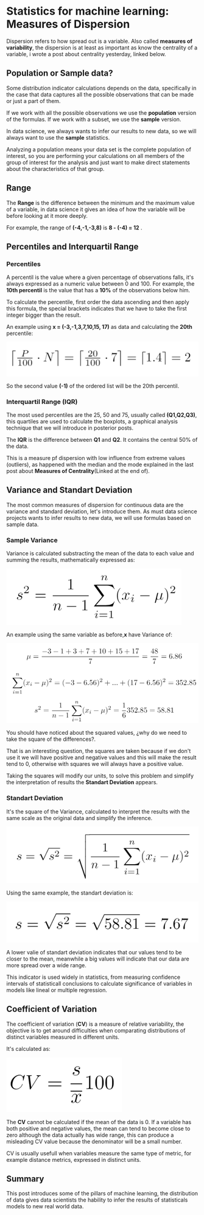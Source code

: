 # Statistics for machine learning: Measures of Dispersion

Dispersion refers to how spread out is a variable. Also called **measures of variability**, the dispersion is at least as important as know the centrality of a variable, i wrote a post about centrality yesterday, linked below.

## Population or Sample data?

Some distribution indicator calculations depends on the data, specifically in the case that data captures all the possible observations that can be made or just a part of them. 

If we work with all the possible observations we use the **population** version of the formulas. If we work with a subset, we use the **sample** version.

In data science, we always wants to infer our results to new data, so we will always want to use the **sample** statistics.

Analyzing a population means your data set is the complete population of interest, so you are performing your calculations on all members of the group of interest for the analysis and just want to make direct statements about the characteristics of that group.

## Range

The **Range** is the difference between the minimum and the maximum value of a variable, in data science it gives an idea of how the variable will be before looking at it more deeply.

For example, the range of **__(-4,-1,-3,8)__** is **__8 - (-4) = 12__** .


## Percentiles and Interquartil Range

### Percentiles

A percentil is the value where a given percentage of observations falls, it's always expressed as a numeric value between 0 and 100. For example, the **10th percentil** is the value that has a **__10%__** of the observations below him.

To calculate the percentile, first order the data ascending and then apply this formula, the special brackets indicates that we have to take the first integer bigger than the result.

An example using **__x = (-3,-1,3,7,10,15, 17)__** as data and calculating the **20th** percentile:

![Image of DT](https://github.com/CrunchyPistacho/100DaysOfML/blob/master/Basic_Statics/images/Percentil%201.PNG)

So the second value **(-1)** of the ordered list will be the 20th percentil.

### Interquartil Range (IQR)

The most used percentiles are the 25, 50 and 75, usually called **(Q1,Q2,Q3)**, this quartiles are used to calculate the boxplots, a graphical analysis technique that we will introduce in posterior posts.

The **IQR** is the difference between **__Q1__** and **__Q2__**. It contains the central 50% of the data.

This is a measure pf dispersion with low influence from extreme values (outliers), as happened with the median and the mode explained in the last post about **Measures of Centrality**(Linked at the end of).

## Variance and Standart Deviation

The most common measures of dispersion for continuous data are the variance and standard deviation, let's introduce them. As must data science projects wants to infer results to new data, we will use formulas based on sample data.

### Sample Variance

Variance is calculated substracting the mean of the data to each value and summing the results, mathematically expressed as:

![Image of DT](https://github.com/CrunchyPistacho/100DaysOfML/blob/master/Basic_Statics/images/Deviation.PNG)

An example using the same variable as before,**x** have Variance of:

![Image of DT](https://github.com/CrunchyPistacho/100DaysOfML/blob/master/Basic_Statics/images/Deviation_example.PNG)

You should have noticed about the squared values, ¿why do we need to take the square of the differences?. 

That is an interesting question, the squares are taken because if we don't use it we will have positive and negative values and this will make the result tend to 0, otherwise with squares we will always have a positive value.

Taking the squares will modify our units, to solve this problem and simplify the interpretation of results the **Standart Deviation** appears.

### Standart Deviation

It's the square of the Variance, calculated to interpret the results with the same scale as the original data and simplify the inference.

![Image of DT](https://github.com/CrunchyPistacho/100DaysOfML/blob/master/Basic_Statics/images/Variance.PNG)

Using the same example, the standart deviation is:

![Image of DT](https://github.com/CrunchyPistacho/100DaysOfML/blob/master/Basic_Statics/images/Variance_example.PNG)

A lower valie of standart deviation indicates that our values tend to be closer to the mean, meanwhile a big values will indicate that our data are more spread over a wide range.

This indicator is used widely in statistics,  from measuring confidence intervals of statisticall conclusions to calculate significance of variables in models like lineal or multiple regression.

## Coefficient of Variation

The coefficient of variation (**CV**) is a measure of relative variability, the objective is to get around difficulties when comparating distributions of distinct variables measured in different units.

It's calculated as:

![Image of DT](https://github.com/CrunchyPistacho/100DaysOfML/blob/master/Basic_Statics/images/CoefVar.PNG)

The **CV** cannot be calculated if the mean of the data is 0. If a variable has both positive and negative values, the mean can tend to become close to zero although the data actually has wide range, this can produce a misleading CV value because the denominator will be a small number.

CV is usually usefull when variables measure the same type of metric, for example distance metrics, expressed in distinct units.

## Summary

This post introduces some of the pillars of machine learning, the distribution of data gives data scientists the hability to infer the results of statisticals models to new real world data.



